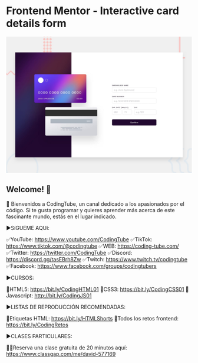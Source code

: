 # Frontend Mentor - Interactive card details form

![Design preview for the Interactive card details form coding challenge](./design/desktop-preview.jpg)

## Welcome! 👋

👋 Bienvenidos a CodingTube, un canal dedicado a los apasionados por el código. Si te gusta programar y quieres aprender más acerca de este fascinante mundo, estás en el lugar indicado.

►SíGUEME AQUí:

✅YouTube: https://www.youtube.com/CodingTube
✅TikTok: https://www.tiktok.com/@codingtube
✅WEB: https://coding-tube.com/
✅Twitter: https://twitter.com/CodingTube
✅Discord: https://discord.gg/tasEBrh8Zw
✅Twitch: https://www.twitch.tv/codingtube
✅Facebook: https://www.facebook.com/groups/codingtubers

►CURSOS:

📕HTML5: https://bit.ly/CodingHTML01
📘CSS3: https://bit.ly/CodingCSS01
📙Javascript: http://bit.ly/CodingJS01

►LISTAS DE REPRODUCCIÓN RECOMENDADAS:

📒Etiquetas HTML: https://bit.ly/HTMLShorts
📗Todos los retos frontend: https://bit.ly/CodingRetos

►CLASES PARTICULARES:

👨‍🏫Reserva una clase gratuita de 20 minutos aquí: https://www.classgap.com/me/david-577169